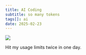 ```yaml
---
title: AI Coding
subtitle: so many tokens
tags[]: ai
date: 2025-02-23
---
```


![](/fragments/2025/ai_coding/claude.png)

Hit my usage limits twice in one day.


